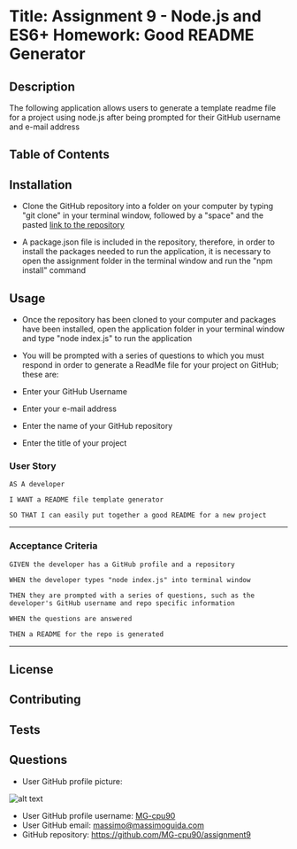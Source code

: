 # Title: Assignment 9 - Node.js and ES6+ Homework: Good README Generator

## Description 
The following application allows users to generate a template readme file for a project using node.js after being prompted for their GitHub username and e-mail address

## Table of Contents


## Installation
* Clone the GitHub repository into a folder on your computer by typing "git clone" in your terminal window, followed by a "space" and the pasted [link to the repository](https://github.com/MG-cpu90/assignment9)

* A package.json file is included in the repository, therefore, in order to install the packages needed to run the application, it is necessary to open the assignment folder in the terminal window and run the "npm install" command


## Usage
* Once the repository has been cloned to your computer and packages have been installed, open the application folder in your terminal window and type "node index.js" to run the application

* You will be prompted with a series of questions to which you must respond in order to generate a ReadMe file for your project on GitHub; these are:

 * Enter your GitHub Username

 * Enter your e-mail address

 * Enter the name of your GitHub repository

 * Enter the title of your project


### User Story
```
AS A developer

I WANT a README file template generator

SO THAT I can easily put together a good README for a new project

```
- - -

### Acceptance Criteria
```
GIVEN the developer has a GitHub profile and a repository

WHEN the developer types "node index.js" into terminal window

THEN they are prompted with a series of questions, such as the developer's GitHub username and repo specific information

WHEN the questions are answered 

THEN a README for the repo is generated
```
- - -

## License

## Contributing

## Tests

## Questions
* User GitHub profile picture:

![alt text](https://avatars3.githubusercontent.com/u/57803405?v=4 "User GitHub Profile Picture")
* User GitHub profile username: [MG-cpu90](https://github.com/MG-cpu90)
* User GitHub email: [massimo@massimoguida.com](mailto:massimo@massimoguida.com)
* GitHub repository: https://github.com/MG-cpu90/assignment9
